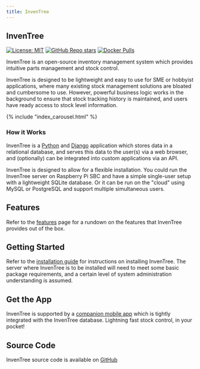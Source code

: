 ```yaml
---
title: InvenTree
---
```


## InvenTree 

[![License: MIT](https://img.shields.io/badge/License-MIT-yellow.svg)](https://opensource.org/licenses/MIT)
[![GitHub Repo stars](https://img.shields.io/github/stars/inventree/inventree?label=View%20On%20GitHub&style=social)](https://github.com/inventree/inventree)
[![Docker Pulls](https://img.shields.io/docker/pulls/inventree/inventree)](https://hub.docker.com/r/inventree/inventree)


InvenTree is an open-source inventory management system which provides intuitive parts management and stock control. 

InvenTree is designed to be lightweight and easy to use for SME or hobbyist applications, where many existing stock management solutions are bloated and cumbersome to use. However, powerful business logic works in the background to ensure that stock tracking history is maintained, and users have ready access to stock level information.

{% include "index_carousel.html" %}

### How it Works

InvenTree is a [Python](https://www.python.org/) and [Django](https://www.djangoproject.com/) application which stores data in a relational database, and serves this data to the user(s) via a web browser, and (optionally) can be integrated into custom applications via an API.

InvenTree is designed to allow for a flexible installation. You could run the InvenTree server on Raspberry Pi SBC and have a simple single-user setup with a lightweight SQLite database. Or it can be run on the "cloud" using MySQL or PostgreSQL and support multiple simultaneous users.

## Features

Refer to the [features](./features.md) page for a rundown on the features that InvenTree provides out of the box.

## Getting Started

Refer to the [installation guide](./start/intro.md) for instructions on installing InvenTree. The server where InvenTree is to be installed will need to meet some basic package requirements, and a certain level of system administration understanding is assumed.

## Get the App

InvenTree is supported by a [companion mobile app](./app/app.md) which is tightly integrated with the InvenTree database. Lightning fast stock control, in your pocket!

## Source Code

InvenTree source code is available on [GitHub](https://github.com/inventree/inventree)
